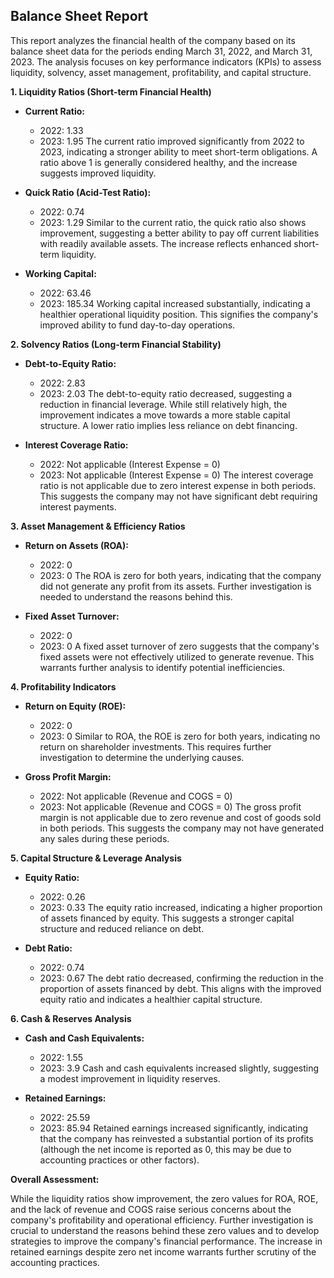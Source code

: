 ## Balance Sheet Report

This report analyzes the financial health of the company based on its balance sheet data for the periods ending March 31, 2022, and March 31, 2023.  The analysis focuses on key performance indicators (KPIs) to assess liquidity, solvency, asset management, profitability, and capital structure.

**1. Liquidity Ratios (Short-term Financial Health)**

* **Current Ratio:** 
    * 2022: 1.33
    * 2023: 1.95
    The current ratio improved significantly from 2022 to 2023, indicating a stronger ability to meet short-term obligations.  A ratio above 1 is generally considered healthy, and the increase suggests improved liquidity.

* **Quick Ratio (Acid-Test Ratio):**
    * 2022: 0.74
    * 2023: 1.29
    Similar to the current ratio, the quick ratio also shows improvement, suggesting a better ability to pay off current liabilities with readily available assets.  The increase reflects enhanced short-term liquidity.

* **Working Capital:**
    * 2022: 63.46
    * 2023: 185.34
    Working capital increased substantially, indicating a healthier operational liquidity position.  This signifies the company's improved ability to fund day-to-day operations.


**2. Solvency Ratios (Long-term Financial Stability)**

* **Debt-to-Equity Ratio:**
    * 2022: 2.83
    * 2023: 2.03
    The debt-to-equity ratio decreased, suggesting a reduction in financial leverage. While still relatively high, the improvement indicates a move towards a more stable capital structure.  A lower ratio implies less reliance on debt financing.

* **Interest Coverage Ratio:**
    * 2022: Not applicable (Interest Expense = 0)
    * 2023: Not applicable (Interest Expense = 0)
    The interest coverage ratio is not applicable due to zero interest expense in both periods.  This suggests the company may not have significant debt requiring interest payments.


**3. Asset Management & Efficiency Ratios**

* **Return on Assets (ROA):**
    * 2022: 0
    * 2023: 0
    The ROA is zero for both years, indicating that the company did not generate any profit from its assets.  Further investigation is needed to understand the reasons behind this.

* **Fixed Asset Turnover:**
    * 2022: 0
    * 2023: 0
    A fixed asset turnover of zero suggests that the company's fixed assets were not effectively utilized to generate revenue.  This warrants further analysis to identify potential inefficiencies.


**4. Profitability Indicators**

* **Return on Equity (ROE):**
    * 2022: 0
    * 2023: 0
    Similar to ROA, the ROE is zero for both years, indicating no return on shareholder investments.  This requires further investigation to determine the underlying causes.

* **Gross Profit Margin:**
    * 2022: Not applicable (Revenue and COGS = 0)
    * 2023: Not applicable (Revenue and COGS = 0)
    The gross profit margin is not applicable due to zero revenue and cost of goods sold in both periods.  This suggests the company may not have generated any sales during these periods.


**5. Capital Structure & Leverage Analysis**

* **Equity Ratio:**
    * 2022: 0.26
    * 2023: 0.33
    The equity ratio increased, indicating a higher proportion of assets financed by equity. This suggests a stronger capital structure and reduced reliance on debt.

* **Debt Ratio:**
    * 2022: 0.74
    * 2023: 0.67
    The debt ratio decreased, confirming the reduction in the proportion of assets financed by debt. This aligns with the improved equity ratio and indicates a healthier capital structure.


**6. Cash & Reserves Analysis**

* **Cash and Cash Equivalents:**
    * 2022: 1.55
    * 2023: 3.9
    Cash and cash equivalents increased slightly, suggesting a modest improvement in liquidity reserves.

* **Retained Earnings:**
    * 2022: 25.59
    * 2023: 85.94
    Retained earnings increased significantly, indicating that the company has reinvested a substantial portion of its profits (although the net income is reported as 0, this may be due to accounting practices or other factors).


**Overall Assessment:**

While the liquidity ratios show improvement, the zero values for ROA, ROE, and the lack of revenue and COGS raise serious concerns about the company's profitability and operational efficiency.  Further investigation is crucial to understand the reasons behind these zero values and to develop strategies to improve the company's financial performance.  The increase in retained earnings despite zero net income warrants further scrutiny of the accounting practices.